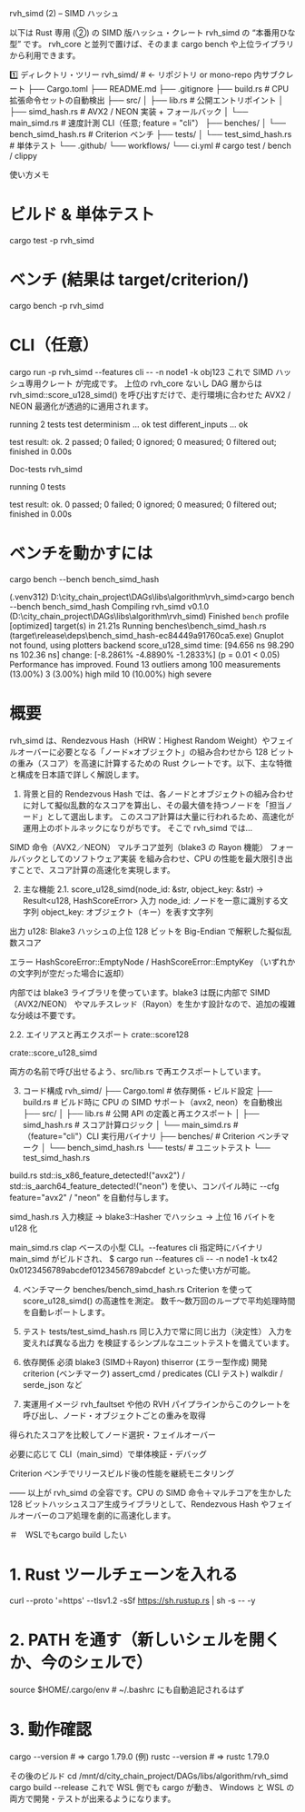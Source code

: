 rvh_simd (2) – SIMD ハッシュ

以下は Rust 専用 (②) の SIMD 版ハッシュ・クレート rvh_simd の “本番用ひな型” です。
rvh_core と並列で置けば、そのまま cargo bench や上位ライブラリから利用できます。

1️⃣ ディレクトリ・ツリー
rvh_simd/                     # ← リポジトリ or mono-repo 内サブクレート
├── Cargo.toml
├── README.md
├── .gitignore
├── build.rs                  # CPU 拡張命令セットの自動検出
├── src/
│   ├── lib.rs                # 公開エントリポイント
│   ├── simd_hash.rs          # AVX2 / NEON 実装 + フォールバック
│   └── main_simd.rs          # 速度計測 CLI（任意; feature = "cli"）
├── benches/
│   └── bench_simd_hash.rs    # Criterion ベンチ
├── tests/
│   └── test_simd_hash.rs     # 単体テスト
└── .github/
    └── workflows/
        └── ci.yml            # cargo test / bench / clippy

使い方メモ
# ビルド & 単体テスト
cargo test -p rvh_simd

# ベンチ (結果は target/criterion/)
cargo bench -p rvh_simd

# CLI（任意）
cargo run -p rvh_simd --features cli -- -n node1 -k obj123
これで SIMD ハッシュ専用クレート が完成です。
上位の rvh_core ないし DAG 層からは rvh_simd::score_u128_simd() を呼び出すだけで、走行環境に合わせた AVX2 / NEON 最適化が透過的に適用されます。


running 2 tests
test determinism ... ok
test different_inputs ... ok

test result: ok. 2 passed; 0 failed; 0 ignored; 0 measured; 0 filtered out; finished in 0.00s

   Doc-tests rvh_simd

running 0 tests

test result: ok. 0 passed; 0 failed; 0 ignored; 0 measured; 0 filtered out; finished in 0.00s


# ベンチを動かすには
cargo bench --bench bench_simd_hash

(.venv312) D:\city_chain_project\DAGs\libs\algorithm\rvh_simd>cargo bench --bench bench_simd_hash
   Compiling rvh_simd v0.1.0 (D:\city_chain_project\DAGs\libs\algorithm\rvh_simd)
    Finished `bench` profile [optimized] target(s) in 21.21s
     Running benches\bench_simd_hash.rs (target\release\deps\bench_simd_hash-ec84449a91760ca5.exe)
Gnuplot not found, using plotters backend
score_u128_simd         time:   [94.656 ns 98.290 ns 102.36 ns]
                        change: [-8.2861% -4.8890% -1.2833%] (p = 0.01 < 0.05)
                        Performance has improved.
Found 13 outliers among 100 measurements (13.00%)
  3 (3.00%) high mild
  10 (10.00%) high severe


# 概要
rvh_simd は、Rendezvous Hash（HRW：Highest Random Weight）やフェイルオーバーに必要となる「ノード×オブジェクト」の組み合わせから 128 ビットの重み（スコア）を高速に計算するための Rust クレートです。以下、主な特徴と構成を日本語で詳しく解説します。

1. 背景と目的
Rendezvous Hash では、各ノードとオブジェクトの組み合わせに対して擬似乱数的なスコアを算出し、その最大値を持つノードを「担当ノード」として選出します。
このスコア計算は大量に行われるため、高速化が運用上のボトルネックになりがちです。
そこで rvh_simd では…

SIMD 命令（AVX2／NEON）
マルチコア並列（blake3 の Rayon 機能）
フォールバックとしてのソフトウェア実装
を組み合わせ、CPU の性能を最大限引き出すことで、スコア計算の高速化を実現します。

2. 主な機能
2.1. score_u128_simd(node_id: &str, object_key: &str) -> Result<u128, HashScoreError>
入力
node_id: ノードを一意に識別する文字列
object_key: オブジェクト（キー）を表す文字列

出力
u128: Blake3 ハッシュの上位 128 ビットを Big-Endian で解釈した擬似乱数スコア

エラー
HashScoreError::EmptyNode / HashScoreError::EmptyKey
（いずれかの文字列が空だった場合に返却）

内部では blake3 ライブラリを使っています。blake3 は既に内部で SIMD（AVX2/NEON） やマルチスレッド（Rayon）を生かす設計なので、追加の複雑な分岐は不要です。

2.2. エイリアスと再エクスポート
crate::score128

crate::score_u128_simd

両方の名前で呼び出せるよう、src/lib.rs で再エクスポートしています。

3. コード構成
rvh_simd/
├── Cargo.toml           # 依存関係・ビルド設定
├── build.rs             # ビルド時に CPU の SIMD サポート（avx2, neon）を自動検出
├── src/
│   ├── lib.rs           # 公開 API の定義と再エクスポート
│   ├── simd_hash.rs     # スコア計算ロジック
│   └── main_simd.rs     # （feature="cli"）CLI 実行用バイナリ
├── benches/             # Criterion ベンチマーク
│   └── bench_simd_hash.rs
└── tests/               # ユニットテスト
    └── test_simd_hash.rs

build.rs
std::is_x86_feature_detected!("avx2") / std::is_aarch64_feature_detected!("neon") を使い、コンパイル時に --cfg feature="avx2" / "neon" を自動付与します。

simd_hash.rs
入力検証 → blake3::Hasher でハッシュ → 上位 16 バイトを u128 化

main_simd.rs
clap ベースの小型 CLI。--features cli 指定時にバイナリ main_simd がビルドされ、
$ cargo run --features cli -- -n node1 -k tx42
0x0123456789abcdef0123456789abcdef
といった使い方が可能。

4. ベンチマーク
benches/bench_simd_hash.rs
Criterion を使って score_u128_simd() の高速性を測定。
数千〜数万回のループで平均処理時間を自動レポートします。

5. テスト
tests/test_simd_hash.rs
同じ入力で常に同じ出力（決定性）
入力を変えれば異なる出力
を検証するシンプルなユニットテストを備えています。

6. 依存関係
必須
blake3 (SIMD＋Rayon)
thiserror (エラー型作成)
開発
criterion (ベンチマーク)
assert_cmd / predicates (CLI テスト)
walkdir / serde_json など

7. 実運用イメージ
rvh_faultset や他の RVH パイプラインからこのクレートを呼び出し、ノード・オブジェクトごとの重みを取得

得られたスコアを比較してノード選択・フェイルオーバー

必要に応じて CLI（main_simd）で単体検証・デバッグ

Criterion ベンチでリリースビルド後の性能を継続モニタリング

—— 以上が rvh_simd の全容です。CPU の SIMD 命令＋マルチコアを生かした 128 ビットハッシュスコア生成ライブラリとして、Rendezvous Hash やフェイルオーバーのコア処理を劇的に高速化します。


＃　WSLでもcargo build したい
# 1. Rust ツールチェーンを入れる
curl --proto '=https' --tlsv1.2 -sSf https://sh.rustup.rs | sh -s -- -y

# 2. PATH を通す（新しいシェルを開くか、今のシェルで）
source $HOME/.cargo/env     # ~/.bashrc にも自動追記されるはず

# 3. 動作確認
cargo --version   # => cargo 1.79.0 (例)
rustc --version   # => rustc 1.79.0

その後のビルド
cd /mnt/d/city_chain_project/DAGs/libs/algorithm/rvh_simd
cargo build --release
これで WSL 側でも cargo が動き、
Windows と WSL の両方で開発・テストが出来るようになります。
